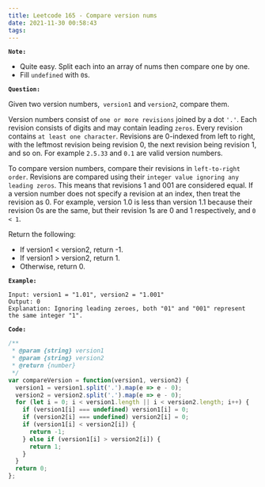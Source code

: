 ```yaml
---
title: Leetcode 165 - Compare version nums
date: 2021-11-30 00:58:43
tags:
---
```

**`Note:`**
- Quite easy. Split each into an array of nums then compare one by one.
- Fill `undefined` with `0`s.

**`Question:`**

Given two version numbers,` version1` and `version2`, compare them.

Version numbers consist of `one or more revisions` joined by a dot `'.'`. Each revision consists of digits and may contain leading `zeros`. Every revision contains `at least one character`. Revisions are 0-indexed from left to right, with the leftmost revision being revision 0, the next revision being revision 1, and so on. For example `2.5.33` and `0.1` are valid version numbers.

To compare version numbers, compare their revisions in `left-to-right order`. Revisions are compared using their `integer value ignoring any leading zeros`. This means that revisions 1 and 001 are considered equal. If a version number does not specify a revision at an index, then treat the revision as 0. For example, version 1.0 is less than version 1.1 because their revision 0s are the same, but their revision 1s are 0 and 1 respectively, and `0 < 1`.

Return the following:

- If version1 < version2, return -1.
- If version1 > version2, return 1.
- Otherwise, return 0.

**`Example:`**
```
Input: version1 = "1.01", version2 = "1.001"
Output: 0
Explanation: Ignoring leading zeroes, both "01" and "001" represent the same integer "1".
```

**`Code:`**
```javascript
/**
 * @param {string} version1
 * @param {string} version2
 * @return {number}
 */
var compareVersion = function(version1, version2) {
  version1 = version1.split('.').map(e => e - 0);
  version2 = version2.split('.').map(e => e - 0);
  for (let i = 0; i < version1.length || i < version2.length; i++) {
    if (version1[i] === undefined) version1[i] = 0;
    if (version2[i] === undefined) version2[i] = 0;
    if (version1[i] < version2[i]) {
      return -1;
    } else if (version1[i] > version2[i]) {
      return 1;
    }
  }
  return 0;
};
```
